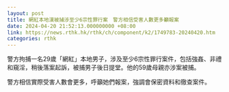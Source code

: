 ```yaml
---
layout: post
title: 網紅本地漢被捕涉至少6宗性罪行案　警方相信受害人數更多籲報案
date: 2024-04-20 21:52:13.000000000 +08:00
link: https://news.rthk.hk/rthk/ch/component/k2/1749783-20240420.htm
categories: rthk
---
```


警方拘捕一名29歲「網紅」本地男子，涉及至少6宗性罪行案件，包括強姦、非禮和窺淫，稍後落案起訴，被捕男子後日提堂。他的59歲母親亦涉案被捕。

警方相信實際受害人數會更多，呼籲她們報案，強調會保密資料和徹查案件。
